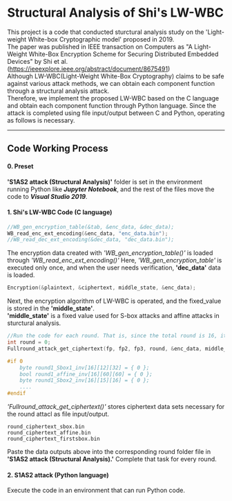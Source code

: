 # Structural Analysis of Shi's LW-WBC

This project is a code that conducted sturctural analysis study on the 'Light-weight White-box Cryptographic model' proposed in 2019.  
The paper was published in IEEE transaction on Computers as "A Light-Weight White-Box Encryption Scheme for Securing Distributed Embedded Devices" by Shi et al. (<u>https://ieeexplore.ieee.org/abstract/document/8675491</u>)  
Although LW-WBC(Light-Weight White-Box Cryptography) claims to be safe against various attack methods, we can obtain each component function through a structural analysis attack.  
Therefore, we implement the proposed LW-WBC based on the C language and obtain each component function through Python language. 
Since the attack is completed using file input/output between C and Python, operating as follows is necessary.  

-----------
## Code Working Process
#### 0. Preset  
**'S1AS2 attack (Structural Analysis)'** folder is set in the environment running Python like ***Jupyter Notebook***, and the rest of the files move the code to ***Visual Studio 2019***.  
#### 1. Shi's LW-WBC Code (C language)  
``` C
//WB_gen_encryption_table(&tab, &enc_data, &dec_data);
WB_read_enc_ext_encoding(&enc_data, "enc_data.bin");
//WB_read_dec_ext_encoding(&dec_data, "dec_data.bin");
```
The encryption data created with *'WB_gen_encryption_table()'* is loaded through *'WB_read_enc_ext_encoding()'*
Here, *'WB_gen_encryption_table'* is executed only once, and when the user needs verification, **'dec_data'** data is loaded.
``` C
Encryption(&plaintext, &ciphertext, middle_state, &enc_data);
```
Next, the encryption algorithm of LW-WBC is operated, and the fixed_value is stored in the **'middle_state'**.  
**'middle_state'** is a fixed value used for S-box attacks and affine attacks in sturctural analysis. 
``` C
//Run the code for each round. That is, since the total round is 16, it is a total of 16 times.
int round = 0;
Fullround_attack_get_ciphertext(fp, fp2, fp3, round, &enc_data, middle_state[round], &bit5_temp, &temp_Matrix);

#if 0
    byte round1_Sbox1_inv[16][12][32] = { 0 };
    bool round1_affine_inv[16][60][60] = { 0 };
    byte round1_Sbox2_inv[16][15][16] = { 0 };
    ....
#endif
```
*'Fullround_attack_get_ciphertext()'* stores ciphertext data sets necessary for the round attacl as file input/output. 

    round_ciphertext_sbox.bin
    round_ciphertext_affine.bin
    round_ciphertext_firstsbox.bin
    
Paste the data outputs above into the corresponding round folder file in **'S1AS2 attack (Structural Analysis).'** 
Complete that task for every round.

#### 2. S1AS2 attack (Python language)  
Execute the code in an environment that can run Python code. 
